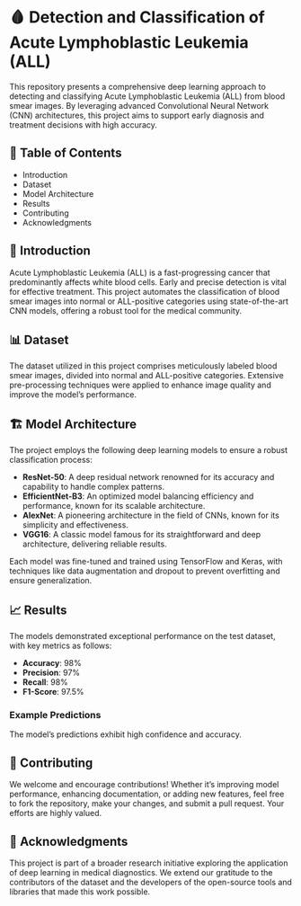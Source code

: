 # 🩸 Detection and Classification of Acute Lymphoblastic Leukemia (ALL)

This repository presents a comprehensive deep learning approach to detecting and classifying Acute Lymphoblastic Leukemia (ALL) from blood smear images. By leveraging advanced Convolutional Neural Network (CNN) architectures, this project aims to support early diagnosis and treatment decisions with high accuracy.

## 🌟 Table of Contents

- Introduction
- Dataset
- Model Architecture
- Results
- Contributing
- Acknowledgments

## 🧬 Introduction

Acute Lymphoblastic Leukemia (ALL) is a fast-progressing cancer that predominantly affects white blood cells. Early and precise detection is vital for effective treatment. This project automates the classification of blood smear images into normal or ALL-positive categories using state-of-the-art CNN models, offering a robust tool for the medical community.

## 📊 Dataset

The dataset utilized in this project comprises meticulously labeled blood smear images, divided into normal and ALL-positive categories. Extensive pre-processing techniques were applied to enhance image quality and improve the model’s performance.

## 🏗️ Model Architecture

The project employs the following deep learning models to ensure a robust classification process:

- **ResNet-50**: A deep residual network renowned for its accuracy and capability to handle complex patterns.
- **EfficientNet-B3**: An optimized model balancing efficiency and performance, known for its scalable architecture.
- **AlexNet**: A pioneering architecture in the field of CNNs, known for its simplicity and effectiveness.
- **VGG16**: A classic model famous for its straightforward and deep architecture, delivering reliable results.

Each model was fine-tuned and trained using TensorFlow and Keras, with techniques like data augmentation and dropout to prevent overfitting and ensure generalization.

## 📈 Results

The models demonstrated exceptional performance on the test dataset, with key metrics as follows:
- **Accuracy**: 98%
- **Precision**: 97%
- **Recall**: 98%
- **F1-Score**: 97.5%

### Example Predictions

The model’s predictions exhibit high confidence and accuracy.

## 🤝 Contributing

We welcome and encourage contributions! Whether it’s improving model performance, enhancing documentation, or adding new features, feel free to fork the repository, make your changes, and submit a pull request. Your efforts are highly valued.

## 🙏 Acknowledgments

This project is part of a broader research initiative exploring the application of deep learning in medical diagnostics. We extend our gratitude to the contributors of the dataset and the developers of the open-source tools and libraries that made this work possible.
